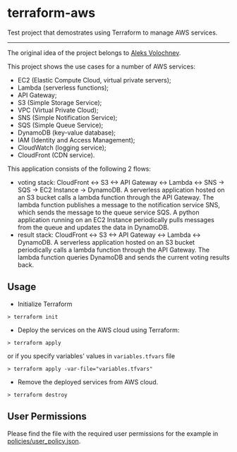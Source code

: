 # terraform-aws

Test project that demostrates using Terraform to manage AWS services.

---

The original idea of the project belongs to [Aleks Volochnev](https://github.com/HadesArchitect).

This project shows the use cases for a number of AWS services: 

* EC2 (Elastic Compute Cloud, virtual private servers);
* Lambda (serverless functions);
* API Gateway;
* S3 (Simple Storage Service);
* VPC (Virtual Private Cloud);
* SNS (Simple Notification Service);
* SQS (Simple Queue Service);
* DynamoDB (key-value database);
* IAM (Identity and Access Management);
* CloudWatch (logging service);
* CloudFront (CDN service).

This application consists of the following 2 flows:

* voting stack: CloudFront <-> S3 <-> API Gateway <-> Lambda <-> SNS -> SQS -> EC2 Instance -> DynamoDB. A serverless application hosted on an S3 bucket calls a lambda function through the API Gateway. The lambda function publishes a message to the notification service SNS, which sends the message to the queue service SQS. A python application running on an EC2 Instance periodically pulls messages from the queue and updates the data in DynamoDB.
* result stack: CloudFront <-> S3 <-> API Gateway <-> Lambda <-> DynamoDB. A serverless application hosted on an S3 bucket periodically calls a lambda function through the API Gateway. The lambda function queries DynamoDB and sends the current voting results back.

## Usage

* Initialize Terraform

```
> terraform init
```

* Deploy the services on the AWS cloud using Terraform:

```
> terraform apply
```

or if you specify variables' values in `variables.tfvars` file

```
> terraform apply -var-file="variables.tfvars"
```

* Remove the deployed services from AWS cloud.

```
> terraform destroy
```

## User Permissions

Please find the file with the required user permissions for the example in [policies/user_policy.json](policies/user_policy.json).
